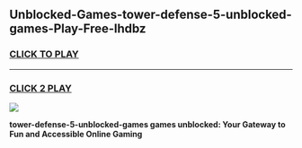 
## Unblocked-Games-tower-defense-5-unblocked-games-Play-Free-lhdbz
<h3>
<a href="https://premium76.site?title=tower-defense-5-unblocked-games&ref=24M">CLICK TO PLAY</a></h3>
<hr>

<h3>
<a href="https://premium76.site?title=tower-defense-5-unblocked-games&ref=24M">CLICK 2 PLAY</a>
  
</h3>

<a href="https://premium76.site?title=tower-defense-5-unblocked-games&ref=24M"><img src="https://clearcache.store/games.png"></a>


**tower-defense-5-unblocked-games games unblocked: Your Gateway to Fun and Accessible Online Gaming**
